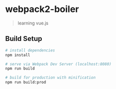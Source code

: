 # webpack2-boiler

> learning vue.js

## Build Setup

``` bash
# install dependencies
npm install

# serve via Webpack Dev Server (localhost:8080)
npm run build

# build for production with minification
npm run build:prod
```
